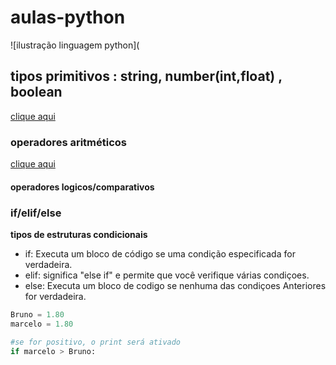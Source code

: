 # aulas-python

![ilustração linguagem python](

## tipos primitivos : string, number(int,float) , boolean
[clique aqui](http://dev.to/dormin/tipos-primitivos-em-python-10jg)
### operadores aritméticos
[clique aqui](https://pythonacademy.com.br/blog/operadores-aritmeticos-e-logicos-em-python)
#### operadores logicos/comparativos
### if/elif/else

**tipos de estruturas condicionais**

- if: Executa um bloco de código se uma condição especificada for verdadeira.
- elif: significa "else if" e permite que você verifique várias condiçoes.
- else: Executa um bloco de codigo se nenhuma das condiçoes Anteriores for verdadeira.

```py
Bruno = 1.80
marcelo = 1.80

#se for positivo, o print será ativado
if marcelo > Bruno:
 


